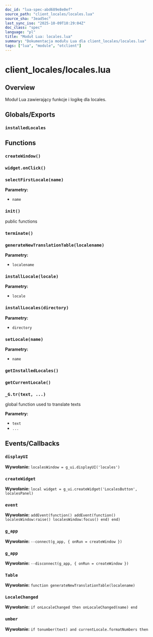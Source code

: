 ```yaml
---
doc_id: "lua-spec-abd689e8e0ef"
source_path: "client_locales/locales.lua"
source_sha: "3ead5ec"
last_sync_iso: "2025-10-09T10:29:04Z"
doc_class: "spec"
language: "pl"
title: "Moduł Lua: locales.lua"
summary: "Dokumentacja modułu Lua dla client_locales/locales.lua"
tags: ["lua", "module", "otclient"]
---
```


# client_locales/locales.lua

## Overview

Moduł Lua zawierający funkcje i logikę dla locales.

## Globals/Exports

### `installedLocales`

## Functions

### `createWindow()`

### `widget.onClick()`

### `selectFirstLocale(name)`

**Parametry:**

- `name`

### `init()`

public functions

### `terminate()`

### `generateNewTranslationTable(localename)`

**Parametry:**

- `localename`

### `installLocale(locale)`

**Parametry:**

- `locale`

### `installLocales(directory)`

**Parametry:**

- `directory`

### `setLocale(name)`

**Parametry:**

- `name`

### `getInstalledLocales()`

### `getCurrentLocale()`

### `_G.tr(text, ...)`

global function used to translate texts

**Parametry:**

- `text`
- `...`

## Events/Callbacks

### `displayUI`

**Wywołanie:** `localesWindow = g_ui.displayUI('locales')`

### `createWidget`

**Wywołanie:** `local widget = g_ui.createWidget('LocalesButton', localesPanel)`

### `event`

**Wywołanie:** `addEvent(function() addEvent(function() localesWindow:raise() localesWindow:focus() end) end)`

### `g_app`

**Wywołanie:** `--connect(g_app, { onRun = createWindow })`

### `g_app`

**Wywołanie:** `--disconnect(g_app, { onRun = createWindow })`

### `Table`

**Wywołanie:** `function generateNewTranslationTable(localename)`

### `LocaleChanged`

**Wywołanie:** `if onLocaleChanged then onLocaleChanged(name) end`

### `umber`

**Wywołanie:** `if tonumber(text) and currentLocale.formatNumbers then`
